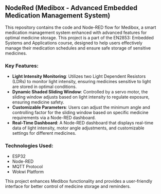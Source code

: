 ## NodeRed (Medibox - Advanced Embedded Medication Management System)

This repository contains the code and Node-RED flow for Medibox, a smart medication management system enhanced with advanced features for optimal medicine storage. This project is a part of the EN2853: Embedded Systems and Applications course, designed to help users effectively manage their medication schedules and ensure safe storage of sensitive medicines.

### Key Features:
- **Light Intensity Monitoring**: Utilizes two Light Dependent Resistors (LDRs) to monitor light intensity, ensuring medicines sensitive to light are stored in optimal conditions.
- **Dynamic Shaded Sliding Window**: Controlled by a servo motor, the sliding window adjusts based on light intensity to regulate exposure, ensuring medicine safety.
- **Customizable Parameters**: Users can adjust the minimum angle and controlling factor for the sliding window based on specific medicine requirements via a Node-RED dashboard.
- **Real-Time Dashboard**: A Node-RED dashboard that displays real-time data of light intensity, motor angle adjustments, and customizable settings for different medicines.

### Technologies Used:
- ESP32
- Node-RED
- MQTT Protocol
- Wokwi Platform

This project enhances Medibox functionality and provides a user-friendly interface for better control of medicine storage and reminders.

